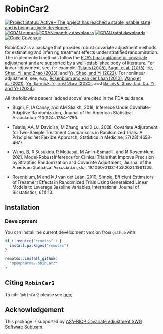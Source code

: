 
<!-- markdownlint-disable-file -->

<!-- README.md needs to be generated from README.Rmd. Please edit that file -->

# RobinCar2

<!-- badges: start -->

[![Project Status: Active – The project has reached a stable, usable
state and is being actively
developed.](https://www.repostatus.org/badges/latest/active.svg)](https://www.repostatus.org/#active)
[![CRAN
status](https://www.r-pkg.org/badges/version-last-release/RobinCar2)](https://www.r-pkg.org/badges/version-last-release/RobinCar2)
[![CRAN monthly
downloads](https://cranlogs.r-pkg.org/badges/RobinCar2)](https://cranlogs.r-pkg.org/badges/RobinCar2)
[![CRAN total
downloads](https://cranlogs.r-pkg.org/badges/grand-total/RobinCar2)](https://cranlogs.r-pkg.org/badges/grand-total/RobinCar2)
[![Code
Coverage](https://raw.githubusercontent.com/openpharma/RobinCar2/_xml_coverage_reports/data/main/badge.svg)](https://raw.githubusercontent.com/openpharma/RobinCar2/_xml_coverage_reports/data/main/coverage.xml)

<!-- badges: end -->

  

RobinCar2 is a package that provides robust covariate adjustment methods
for estimating and inferring treatment effects under stratified
randomization. The implemented methods follow the [FDA’s final guidance
on covariate
adjustment](https://www.regulations.gov/docket/FDA-2019-D-0934) and are
supported by a well-established body of literature. For linear
adjustment, see, for example, [Tsiatis
(2008)](https://pubmed.ncbi.nlm.nih.gov/17960577/), [Bugni et
al. (2018)](https://pubmed.ncbi.nlm.nih.gov/30906087/), [Ye, Shao, Yi,
and Zhao (2023)](https://doi.org/10.1080/01621459.2022.2049278), and
[Ye, Shao, and Yi (2022)](https://doi.org/10.1093/biomet/asab015). For
nonlinear adjustment, see, e.g., [Rosenblum and van der Laan
(2010)](https://www.degruyter.com/document/doi/10.2202/1557-4679.1138/html?lang=en&srsltid=AfmBOoo_ikKbaLeBYcxie-99GCMnZfRNzf6aGn8Uxxnw0X3boYtm69U0),
[Wang et al. (2021)](https://doi.org/10.1080/01621459.2021.1981338),
[Ye, Bannick, Yi, and Shao
(2023)](https://doi.org/10.1080/24754269.2023.2205802), and [Bannick,
Shao, Liu, Du, Yi, and Ye (2024)](https://arxiv.org/abs/2306.10213).

All the following papers (added above) are cited in the FDA guidance.

- Bugni, F, IA Canay, and AM Shaikh, 2018, Inference Under
  Covariate-Adaptive Randomization, Journal of the American Statistical
  Association, 113(524):1784-1796.

- Tsiatis, AA, M Davidian, M Zhang, and X Lu, 2008, Covariate Adjustment
  for Two-Sample Treatment Comparisons in Randomized Trials: A
  Principled Yet Flexible Approach, Statistics in Medicine,
  27(23):4658-4677.

- Wang, B, R Susukida, R Mojtabai, M Amin-Esmaeili, and M
  Rosemblum, 2021. Model-Robust Inference for Clinical Trials that
  Improve Precision by Stratified Randomization and Covariate
  Adjustment, Journal of the American Statistical Association, doi:
  10.1080/01621459.2021.1981338.

- Rosenblum, M and MJ van der Laan, 2010, Simple, Efficient Estimators
  of Treatment Effects in Randomized Trials Using Generalized Linear
  Models to Leverage Baseline Variables, International Journal of
  Biostatistics, 6(1):13.

## Installation

### Development

You can install the current development version from `github` with:

``` r
if (!require("remotes")) {
  install.packages("remotes")
}

remotes::install_github(
  "openpharma/RobinCar2"
)
```

## Citing `RobinCar2`

To cite `RobinCar2` please see
[here](https://openpharma.github.io/RobinCar2/main/authors.html#citation).

## Acknowledgement

This package is supported by [ASA-BIOP Covariate Adjustment SWG Software
Subteam](https://carswg.github.io/subteam_software.html).
